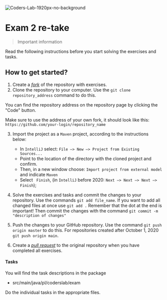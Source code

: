 ![Coders-Lab-1920px-no-background](https://user-images.githubusercontent.com/30623667/104709394-2cabee80-571f-11eb-9518-ea6a794e558e.png)

# Exam 2 re-take
> Important information

Read the following instructions before you start solving the exercises and tasks.

## How to get started?

1. Create a [*fork*](https://guides.github.com/activities/forking/) of the repository with exercises.
2. Clone the repository to your computer. Use the `git clone repository_address` command to do this.

You can find the repository address on the repository page by clicking the "Code" button.

Make sure to use the address of your own fork, it should look like this:
`https://github.com/your-login/repository_name`


3. Import the project as a `Maven` project, according to the instructions below:

	* In `IntelliJ` select: `File –> New –> Project from Existing Sources...`
	* Point to the location of the directory with the cloned project and confirm.
	* Then, in a new window choose: `Import project from external model` and indicate `Maven`
	* Select ` Finish`, (in `IntelliJ` before 2020: `Next –> Next –> Next –> Finish`);

4. Solve the exercises and tasks and commit the changes to your repository. Use the commands `git add file_name`.
If you want to add all changed files at once use `git add .` 
Remember that the dot at the end is important!
Then commit the changes with the command `git commit -m "description of changes"`
5. Push the changes to your GitHub repository.  Use the command `git push origin master` to do this.
For repositories created after October 1, 2020 `git push origin main`.
6. Create a [*pull request*](https://help.github.com/articles/creating-a-pull-request) to the original repository when you have completed all exercises.
    

#### Tasks
You will find the task descriptions in the package

* src/main/java/pl/coderslab/exam
    
Do the individual tasks in the appropriate files.


